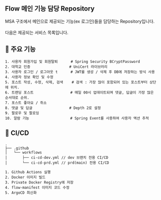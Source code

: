 ## Flow 메인 기능 담당 Repository

MSA 구조에서 메인으로 제공되는 기능(ex 로그인)들을 담당하는 Repository입니다.<br>
<br>
다음은 제공되는 서비스 목록입니다.<br>

## 🚀 주요 기능
```
1. 사용자 회원가입 및 회원탈퇴      # Spring Security BCryptPassword
2. 대학교 인증                  # UniCert 라이브러리
3. 사용자 로그인 / 로그아웃 t      # JWT를 생성 / 삭제 후 DB에 저장하는 방식 사용
4. 사용자 정보 확인 및 수정        
5. 포스트 작성, 수정, 삭제, 검색    # 검색 : 가장 많이 포함되어 있는 포스트부터 상단에 위치.
6. 트랜딩 포스트                 # 매일 00시 업데이트되며 댓글, 답글이 가장 많은 순서대로 순위. 
7. 포스트 좋아요 / 취소           
8. 댓글 및 답글                 # Depth 2로 설정
9. 팔로우 및 팔로잉
10. 알람 기능                   # Spring Event를 사용하여 사용자 액션 추적
```

## 🌊 CI/CD
```
.
├── .github
│   └── workflows
│       ├── ci-cd-dev.yml // dev 브랜치 전용 CI/CD
│       └── ci-cd-prd.yml // prd(main) 전용 CI/CD

1. Github Actions 실행
2. Docker 이미지 빌드
3. Private Docker Registry에 저장
4. flow-manifest 이미지 코드 수정
5. ArgoCD 최신화
```

